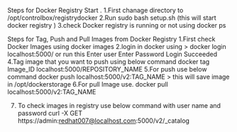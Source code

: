Steps for Docker Registry Start .
1.First chanage directory to /opt/controlbox/registrydocker
2.Run sudo bash setup.sh  (this will start docker registry )
3.check Docker registry is running or not  using docker ps 

Steps for Tag, Push and Pull Images from Docker Registry
1.First check Docker Images using docker images
2.login in docker using > docker login localhost:5000/   or run this 
Enter user 
Enter Password
Login Succeeded
4.Tag image that you want to push using below command
docker tag Image_ID  localhost:5000/REPOSITORY_NAME
5.For push use below command 
docker push localhost:5000/v2:TAG_NAME   > this will save image in /opt/dockerstorage
6.For pull Image use.
docker pull localhost:5000/v2:TAG_NAME

7. To check images in registry use below command with user name and password
curl -X GET https://admin:redhat007@localhost.com:5000/v2/_catalog

